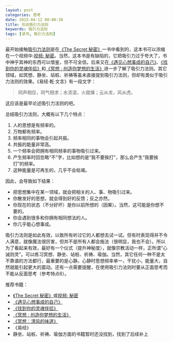 ```yaml
---
layout: post
categories: 思考
date: 2015-04-12 00:00:30
title: 也谈吸引力法则
keywords: 吸引力法则
tags: [读书, 吸引力法则]
---
```


最开始接触[吸引力法则][1]是在[《The Secret 秘密》][2]一书中看到的，这本书可以浓缩在一个视频中:[视频: 秘密][3]。当然，这本书是有缺陷的，它把吸引力过于夸大了，书中神乎其神的东西可以借鉴，但不可全信。后来又在[《遇见心想事成的自己》][4]、[《找到你的灵魂伴侣》][5]和[《冥想 : 创造你梦想的生活》][6]进一步了解了吸引力法则。其它领域，如冥想、静坐、站桩、祈祷等虽未直接提到吸引力法则，但却有类似于吸引力法则的效果。《易经·乾·文言》有一段文字：

>同声相应，同气相求；水流湿，火就燥；云从龙，风从虎。

这应该是最早论述吸引力法则的吧。

<!--more-->

总结吸引力法则，大概有以下几个特点：

1.  人的思想是有频率的。
2.  万物都有频率。
3.  频率相同的事物会引起共振。
4.  共振的能量非常高。
5.  一个频率会把拥有相同频率的事物吸引过来。
6.  产生频率时回忽略“不”字，比如想的是“我不要挨打”，那么会产生“我要挨打”的频率。
7.  这种能量是可再生的，几乎不会枯竭。

因此，会导致如下结果：

*  把思想集中在某一领域，就会把相关的人、事、物吸引过来。
*  你散发好的思想，就会得到好的反馈；反之亦然。
*  你现在的状态（不分好坏）是你以前所想的（因果）。当然，这可能是你想不要的。
*  你会遇到很多和你拥有相同想法的人。
*  你几乎能心想事成。

吸引力法则是如此有效，以致所有听过它的人都想去试一试。但有时表现得并不令人满意，就像魔法很厉害，但并不是所有人都会施法（很明显，我也不会）。所以为了看起来有效，最好有一个仪式（提升神秘度），就像宗教活动一样，正所谓“心诚则灵”。可以练习冥想、静坐、站桩、祈祷、瑜伽。当然，其它任何一种不是太不靠谱的方法都行，最重要的是心静。心静时思想频率单一，干扰小，能量大，自然就能引起更大的震动。还有一点需要提醒，在使用吸引力法则时要从正面思考而不能从反面思考（参考特点6）。

推荐书籍：

*  [《The Secret 秘密》][2]或[视频: 秘密][3]
*  [《遇见心想事成的自己》][4]
*  [《找到你的灵魂伴侣》][5]
*  [《冥想 : 创造你梦想的生活》][6]
*  [《冥想：清风的味道》][7]
*  《易经》
*  静坐、站桩、祈祷、瑜伽方面的书籍暂时还没找到，找到了后续补上



[1]:http://zh.wikipedia.org/zh-cn/%E5%90%B8%E5%BC%95%E5%8A%9B%E6%B3%95%E5%89%87_(%E6%96%B0%E6%80%9D%E7%B6%AD)
[2]:http://book.douban.com/subject/3266968/
[3]:http://v.youku.com/v_show/id_XMzcyMDIyMDIw.html
[4]:http://book.douban.com/subject/3123393/
[5]:http://book.douban.com/subject/4932918/
[6]:http://book.douban.com/subject/10484725/
[7]:http://book.douban.com/subject/6124328/

